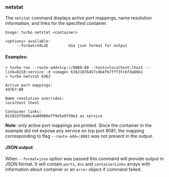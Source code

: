 ### netstat

The `netstat` command displays active port mappings, name resolution information, and links for the specified container.

```
Usage: turbo netstat <container>

<options> available:
     --format=VALUE         Use json format for output
```

#### Examples:

```
> turbo run --route-add=tcp://8080:80 --hosts=localhost:lhost --link=0218:service -d <image> 63621076457c4b4fb7fff3fcbfda06b1
> turbo netstat 6362

Active port mappings:
49767:80

Name resolution overrides:
localhost lhost

Container links:
021833f5b86c4a80980eff9e5e9f39e2 as service
```

**Note**: only active port mappings are printed. Since the container in the example did not expose any service on tcp port 8081, the mapping corresponding to flag `--route-add=:8081` was not present in the output.

#### JSON output

When `--format=json` option was passed this command will provide output in JSON format. It will contain `ports`, `dns` and `containerLinks` arrays with information about container or an `error` object if command failed.